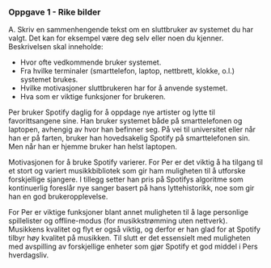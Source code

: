 


### Oppgave 1 - Rike bilder


A. Skriv en sammenhengende tekst om en sluttbruker av systemet du har valgt. Det kan for eksempel være deg selv eller noen du kjenner. Beskrivelsen skal inneholde: 

- Hvor ofte vedkommende bruker systemet. 
- Fra hvilke terminaler (smarttelefon, laptop, nettbrett, klokke, o.l.) systemet brukes. 
- Hvilke motivasjoner sluttbrukeren har for å anvende systemet.
- Hva som er viktige funksjoner for brukeren.



Per bruker Spotify daglig for å oppdage nye artister og lytte til favorittsangene sine. Han bruker systemet både på smarttelefonen og laptopen, avhengig av hvor han befinner seg. På vei til universitet eller når han er på farten, bruker han hovedsakelig Spotify på smarttelefonen sin. Men når han er hjemme bruker han helst laptopen.

Motivasjonen for å bruke Spotify varierer. For Per er det viktig å ha tilgang til et stort og variert musikkbibliotek som gir ham muligheten til å utforske forskjellige sjangere. I tillegg setter han pris på Spotifys algoritme som kontinuerlig foreslår nye sanger basert på hans lyttehistorikk, noe som gir han en god brukeropplevelse.

For Per er viktige funksjoner blant annet muligheten til å lage personlige spillelister og offline-modus (for musikkstrømming uten nettverk). Musikkens kvalitet og flyt er også viktig, og derfor er han glad for at Spotify tilbyr høy kvalitet på musikken. Til slutt er det essensielt med muligheten med avspilling av forskjellige enheter som gjør Spotify et god middel i Pers hverdagsliv.